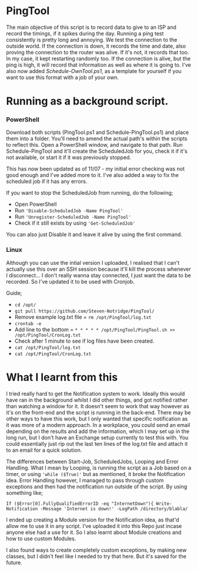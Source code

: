 # PingTool

The main objective of this script is to record data to give to an ISP and record the timings, if it spikes during the day. Running a ping test consistently is pretty long and annoying. We test the connection to the outside world. If the connection is down, it records the time and date, also proving the connection to the router was alive. If it's not, it records that too. In my case, it kept restarting randomly too. If the connection is alive, but the ping is high, it will record that information as well as where it is going to. I've also now added *Schedule-OwnTool.ps1*, as a template for yourself if you want to use this format with a job of your own. 

# Running as a background script.

### PowerShell

Download both scripts (PingTool.ps1 and Schedule-PingTool.ps1) and place them into a folder. You'll need to amend the actual path's within the scripts to reflect this. Open a PowerShell window, and navigate to that path. Run Schedule-PingTool and it'll create the ScheduledJob for you, check it if it's not available, or start it if it was previously stopped. 

This has now been updated as of 11/07 - my initial error checking was not good enough and I've added more to it. I've also added a way to fix the scheduled job if it has any errors. 

If you want to stop the ScheduledJob from running, do the following;

- Open PowerShell
- Run `'Disable-ScheduledJob -Name PingTool'`
- Run `'Unregister-ScheduledJob -Name PingTool'`
- Check if it still exists by using `'Get-ScheduledJob'`

You can also just Disable it and leave it alive by using the first command.

### Linux

Although you can use the intial version I uploaded, I realised that I can't actually use this over an SSH session because it'll kill the process whenever I disconnect... I don't really wanna stay connected, I just want the data to be recorded. So I've updated it to be used with Cronjob. 

Guide;

- `cd /opt/`
- `git pull https://github.com/Steven-Notridge/PingTool/`
- Remove example log.txt file = `rm /opt/PingTool/log.txt`
- `crontab -e`
- Add line to the bottom = `* * * * * /opt/PingTool/PingTool.sh >> /opt/PingTool/CronLog.txt`
- Check after 1 minute to see if log files have been created.
- `cat /opt/PingTool/log.txt`
- `cat /opt/PingTool/CronLog.txt`



# What I learnt from this

I tried really hard to get the Notification system to work. Ideally this would have ran in the background whilst I did other things, and got notified rather than watching a window for it. It doesn't seem to work that way however as it's on the front-end and the script is running in the back-end. There may be other ways to have this work, but I only wanted that specific notification as it was more of a modern approach. In a workplace, you could send an email depending on the results and add the information, which I may set up in the long run, but I don't have an Exchange setup currently to test this with. You could essentially just rip out the last ten lines of the log.txt file and attach it to an email for a quick solution.

The differences between Start-Job, ScheduledJobs, Looping and Error Handling. What I mean by Looping, is running the script as a Job based on a timer, or using `'while ($True)'` but as mentioned, it broke the Notification idea. Error Handling however, I managed to pass through custom exceptions and then had the notification run outside of the script. By using something like;

`If ($Error[0].FullyQualifiedErrorID -eq "InternetDown"){
  Write-Notification -Message 'Internet is down!' -LogPath /directory/blabla/`
  
I ended up creating a Module version for the Notification idea, as that'd allow me to use it in any script. I've uploaded it into this Repo just incase anyone else had a use for it. So I also learnt about Module creations and how to use custom Modules. 
  
I also found ways to create completely custom exceptions, by making new classes, but I didn't feel like I needed to try that here. But it's saved for the future. 

